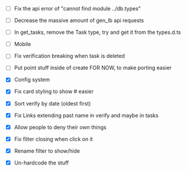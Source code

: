 - [ ] Fix the api error of "cannot find module ../db.types"
- [ ] Decrease the massive amount of gen_lb api requests
- [ ] In get_tasks, remove the Task type, try and get it from the types.d.ts
- [ ] Mobile
- [ ] Fix verification breaking when task is deleted
- [ ] Put point stuff inside of create FOR NOW, to make porting easier

- [x] Config system
- [x] Fix card styling to show # easier
- [x] Sort verify by date (oldest first)
- [x] Fix Links extending past name in verify and maybe in tasks
- [x] Allow people to deny their own things
- [x] Fix filter closing when click on it
- [x] Rename filter to show/hide
- [x] Un-hardcode the stuff

